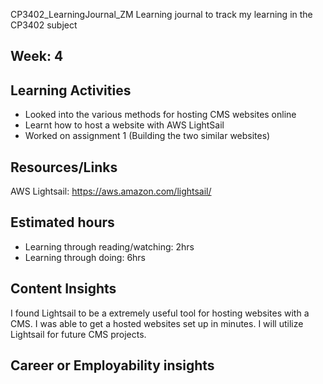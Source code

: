 CP3402_LearningJournal_ZM
Learning journal to track my learning in the CP3402 subject

## Week: 4

## Learning Activities
* Looked into the various methods for hosting CMS websites online
* Learnt how to host a website with AWS LightSail
* Worked on assignment 1 (Building the two similar websites)

## Resources/Links
AWS Lightsail: https://aws.amazon.com/lightsail/

## Estimated hours
* Learning through reading/watching: 2hrs
* Learning through doing: 6hrs

## Content Insights
I found Lightsail to be a extremely useful tool for hosting websites with a CMS. I was able to get a hosted websites set up in minutes. I will utilize Lightsail for future CMS projects.

## Career or Employability insights
